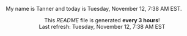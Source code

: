 My name is Tanner and today is Tuesday, November 12, 7:38 AM EST.

<p align="center">This <i>README</i> file is generated <b>every 3 hours</b>!</br>Last refresh: Tuesday, November 12, 7:38 AM EST<br /></p>
